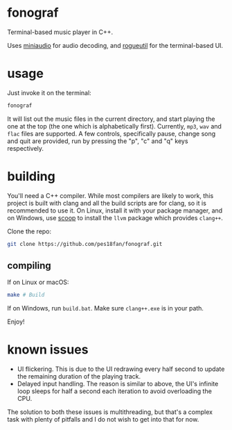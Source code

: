 # fonograf

Terminal-based music player in C++.

Uses [miniaudio](https://github.com/mackron/miniaudio) for audio decoding, and
[rogueutil](https://github.com/sakhmatd/rogueutil) for the terminal-based UI.

# usage

Just invoke it on the terminal:

```bash
fonograf
```

It will list out the music files in the current directory, and start playing the
one at the top (the one which is alphabetically first). Currently, `mp3`, `wav` 
and `flac` files are supported. A few controls, specifically pause, change song
and quit are provided, run by pressing the "p", "c" and "q" keys respectively.

# building

You'll need a C++ compiler. While most compilers are likely to work, this project
is built with clang and all the build scripts are for clang, so it is recommended
to use it. On Linux, install it with your package manager, and on Windows, use
[scoop](https://scoop.sh) to install the `llvm` package which provides `clang++`.

Clone the repo:

```bash
git clone https://github.com/pes18fan/fonograf.git
```

## compiling

If on Linux or macOS:

```bash
make # Build
```

If on Windows, run `build.bat`. Make sure `clang++.exe` is in your path.

Enjoy!

# known issues

- UI flickering. This is due to the UI redrawing every half second to update the remaining duration of the playing track.
- Delayed input handling. The reason is similar to above, the UI's infinite loop sleeps for half a second each iteration to avoid overloading the CPU.

The solution to both these issues is multithreading, but that's a complex task
with plenty of pitfalls and I do not wish to get into that for now.
